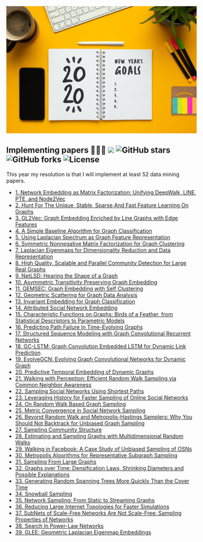 <div align="center">
  <img src="https://github.com/benedekrozemberczki/resolutions-2020/blob/master/resolutions.jpeg">
</div>

## Implementing papers 👨🏻‍💻 ![](https://img.shields.io/badge/progress-73.07%25-green.svg) ![GitHub stars](https://img.shields.io/github/stars/benedekrozemberczki/resolutions-2020.svg?style=plastic) ![GitHub forks](https://img.shields.io/github/forks/benedekrozemberczki/resolutions-2020.svg?color=blue&style=plastic) ![License](https://img.shields.io/github/license/benedekrozemberczki/resolutions-2020.svg?color=blue&style=plastic)

This year my resolution is that I will implement at least 52 data mining papers.

- [1. Network Embedding as Matrix Factorization: Unifying DeepWalk, LINE, PTE, and Node2Vec](https://karateclub.readthedocs.io/en/latest/modules/root.html#karateclub.node_embedding.neighbourhood.netmf.NetMF)
- [2. Hunt For The Unique, Stable, Sparse And Fast Feature Learning On Graphs](https://karateclub.readthedocs.io/en/latest/modules/root.html#karateclub.graph_embedding.fgsd.FGSD)
- [3. GL2Vec: Graph Embedding Enriched by Line Graphs with Edge Features](https://karateclub.readthedocs.io/en/latest/modules/root.html#karateclub.graph_embedding.gl2vec.GL2Vec)
- [4. A Simple Baseline Algorithm for Graph Classification](https://karateclub.readthedocs.io/en/latest/modules/root.html#karateclub.graph_embedding.sf.SF)
- [5. Using Laplacian Spectrum as Graph Feature Representation](https://karateclub.readthedocs.io/en/latest/modules/root.html#karateclub.graph_embedding.sf.SF)
- [6. Symmetric Nonnegative Matrix Factorization for Graph Clustering](https://karateclub.readthedocs.io/en/latest/modules/root.html#karateclub.community_detection.overlapping.symmnmf.SymmNMF)
- [7. Laplacian Eigenmaps for Dimensionality Reduction and Data Representation](https://karateclub.readthedocs.io/en/latest/modules/root.html#karateclub.node_embedding.neighbourhood.laplacianeigenmaps.LaplacianEigenmaps)
- [8. High Quality, Scalable and Parallel Community Detection for Large Real Graphs](https://karateclub.readthedocs.io/en/latest/modules/root.html#karateclub.community_detection.non_overlapping.scd.SCD)
- [9. NetLSD: Hearing the Shape of a Graph](https://karateclub.readthedocs.io/en/latest/modules/root.html#karateclub.graph_embedding.netlsd.NetLSD)
- [10. Asymmetric Transitivity Preserving Graph Embedding](https://karateclub.readthedocs.io/en/latest/modules/root.html#karateclub.node_embedding.neighbourhood.hope.HOPE)
- [11. GEMSEC: Graph Embedding with Self Clustering](https://karateclub.readthedocs.io/en/latest/modules/root.html#karateclub.community_detection.non_overlapping.gemsec.GEMSEC)
- [12. Geometric Scattering for Graph Data Analysis](https://karateclub.readthedocs.io/en/latest/modules/root.html#karateclub.graph_embedding.geoscattering.GeoScattering)
- [13. Invariant Embedding for Graph Classification](https://karateclub.readthedocs.io/en/latest/modules/root.html#karateclub.graph_embedding.ige.IGE)
- [14. Attributed Social Network Embedding](https://karateclub.readthedocs.io/en/latest/modules/root.html#karateclub.node_embedding.attributed.asne)
- [15. Characteristic Functions on Graphs: Birds of a Feather, from Statistical Descriptors to Parametric Models](https://karateclub.readthedocs.io/en/latest/modules/root.html#karateclub.graph_embedding.feathergraph.FeatherGraph)
- [16. Predicting Path Failure In Time-Evolving Graphs](https://pytorch-geometric-temporal.readthedocs.io/en/latest/modules/root.html#torch_geometric_temporal.nn.recurrent.lrgcn.LRGCN)
- [17. Structured Sequence Modeling with Graph Convolutional Recurrent Networks](https://pytorch-geometric-temporal.readthedocs.io/en/latest/modules/root.html#torch_geometric_temporal.nn.recurrent.gconv_gru.GConvGRU)
- [18. GC-LSTM: Graph Convolution Embedded LSTM for Dynamic Link Prediction](https://pytorch-geometric-temporal.readthedocs.io/en/latest/modules/root.html#torch_geometric_temporal.nn.recurrent.gc_lstm.GCLSTM)
- [19. EvolveGCN: Evolving Graph Convolutional Networks for Dynamic Graph](https://pytorch-geometric-temporal.readthedocs.io/en/latest/modules/root.html#torch_geometric_temporal.nn.recurrent.evolvegcnh.EvolveGCNH)
- [20. Predictive Temporal Embedding of Dynamic Graphs](https://pytorch-geometric-temporal.readthedocs.io/en/latest/modules/root.html#torch_geometric_temporal.nn.recurrent.dygrae.DyGrEncoder)
- [21. Walking with Perception: Efficient Random Walk Sampling via Common Neighbor Awareness](https://little-ball-of-fur.readthedocs.io/en/latest/modules/root.html#littleballoffur.exploration_sampling.commonneighborawarerandomwalksampler.CommonNeighborAwareRandomWalkSampler)
- [22. Sampling Social Networks Using Shortest Paths](https://little-ball-of-fur.readthedocs.io/en/latest/modules/root.html#littleballoffur.exploration_sampling.shortestpathsampler.ShortestPathSampler)
- [23. Leveraging History for Faster Sampling of Online Social Networks](https://little-ball-of-fur.readthedocs.io/en/latest/modules/root.html#littleballoffur.exploration_sampling.circulatedneighborsrandomwalksampler.CirculatedNeighborsRandomWalkSampler)
- [24. On Random Walk Based Graph Sampling](https://little-ball-of-fur.readthedocs.io/en/latest/modules/root.html#littleballoffur.exploration_sampling.metropolishastingsrandomwalksampler.MetropolisHastingsRandomWalkSampler)
- [25. Metric Convergence in Social Network Sampling](https://little-ball-of-fur.readthedocs.io/en/latest/modules/root.html#littleballoffur.exploration_sampling.depthfirstsearchsampler.DepthFirstSearchSampler)
- [26. Beyond Random Walk and Metropolis-Hastings Samplers: Why You Should Not Backtrack for Unbiased Graph Sampling](https://little-ball-of-fur.readthedocs.io/en/latest/modules/root.html#littleballoffur.exploration_sampling.nonbacktrackingrandomwalksampler.NonBackTrackingRandomWalkSampler)
- [27. Sampling Community Structure](https://little-ball-of-fur.readthedocs.io/en/latest/modules/root.html#littleballoffur.exploration_sampling.communitystructureexpansionsampler.CommunityStructureExpansionSampler)
- [28. Estimating and Sampling Graphs with Multidimensional Random Walks](https://little-ball-of-fur.readthedocs.io/en/latest/modules/root.html#littleballoffur.exploration_sampling.randomwalkwithjumpsampler.RandomWalkWithJumpSampler)
- [29. Walking in Facebook: A Case Study of Unbiased Sampling of OSNs](https://little-ball-of-fur.readthedocs.io/en/latest/modules/root.html#littleballoffur.exploration_sampling.randomwalksampler.RandomWalkSampler)
- [30. Metropolis Algorithms for Representative Subgraph Sampling](https://little-ball-of-fur.readthedocs.io/en/latest/modules/root.html#littleballoffur.exploration_sampling.metropolishastingsrandomwalksampler.MetropolisHastingsRandomWalkSampler)
- [31. Sampling From Large Graphs](https://little-ball-of-fur.readthedocs.io/en/latest/modules/root.html#littleballoffur.node_sampling.pagerankbasedsampler.PageRankBasedSampler)
- [32. Graphs over Time: Densification Laws, Shrinking Diameters and Possible Explanations](https://little-ball-of-fur.readthedocs.io/en/latest/modules/root.html#littleballoffur.exploration_sampling.forestfiresampler.ForestFireSampler)
- [33. Generating Random Spanning Trees More Quickly Than the Cover Time](https://little-ball-of-fur.readthedocs.io/en/latest/modules/root.html#littleballoffur.exploration_sampling.looperasedrandomwalksampler.LoopErasedRandomWalkSampler)
- [34. Snowball Sampling](https://little-ball-of-fur.readthedocs.io/en/latest/modules/root.html#littleballoffur.exploration_sampling.snowballsampler.SnowBallSampler)
- [35. Network Sampling: From Static to Streaming Graphs](https://little-ball-of-fur.readthedocs.io/en/latest/modules/root.html#littleballoffur.edge_sampling.randomedgesamplerwithinduction.RandomEdgeSamplerWithInduction)
- [36. Reducing Large Internet Topologies for Faster Simulations](https://little-ball-of-fur.readthedocs.io/en/latest/modules/root.html#littleballoffur.edge_sampling.randomedgesampler.RandomEdgeSampler)
- [37. SubNets of Scale-Free Networks Are Not Scale-Free: Sampling Properties of Networks](https://little-ball-of-fur.readthedocs.io/en/latest/modules/root.html#littleballoffur.node_sampling.randomnodesampler.RandomNodeSampler)
- [38. Search In Power-Law Networks](https://little-ball-of-fur.readthedocs.io/en/latest/modules/root.html#littleballoffur.node_sampling.degreebasedsampler.DegreeBasedSampler)
- [39. GLEE: Geometric Laplacian Eigenmap Embeddings](https://karateclub.readthedocs.io/en/latest/modules/root.html#karateclub.node_embedding.neighbourhood.geometriclaplacianeigenmaps.GLEE)

